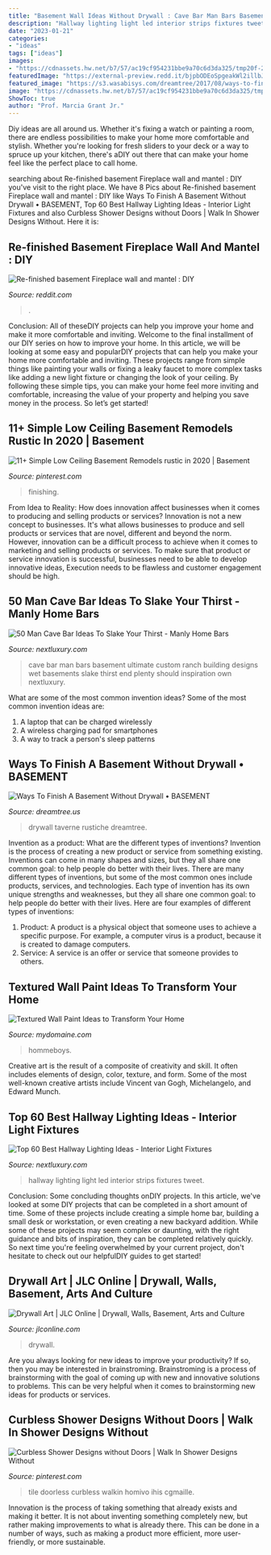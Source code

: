 ```yaml
---
title: "Basement Wall Ideas Without Drywall : Cave Bar Man Bars Basement Ultimate Custom Ranch Building Designs Wet Basements Slake Thirst End Plenty Should Inspiration Own Nextluxury"
description: "Hallway lighting light led interior strips fixtures tweet"
date: "2023-01-21"
categories:
- "ideas"
tags: ["ideas"]
images:
- "https://cdnassets.hw.net/b7/57/ac19cf954231bbe9a70c6d3da325/tmp20f-2etmp-tcm96-1115396.jpg"
featuredImage: "https://external-preview.redd.it/bjpbODEoSpgeakWl2illbJunQJep69FUsbdbfI-RfhI.jpg?auto=webp&amp;s=d812a42958a7a149fa321603ac507639a7e061df"
featured_image: "https://s3.wasabisys.com/dreamtree/2017/08/ways-to-finish-a-basement-without-drywall-1024x1024.jpg"
image: "https://cdnassets.hw.net/b7/57/ac19cf954231bbe9a70c6d3da325/tmp20f-2etmp-tcm96-1115396.jpg"
ShowToc: true
author: "Prof. Marcia Grant Jr."
---
```



Diy ideas are all around us. Whether it's fixing a watch or painting a room, there are endless possibilities to make your home more comfortable and stylish. Whether you're looking for fresh sliders to your deck or a way to spruce up your kitchen, there's aDIY out there that can make your home feel like the perfect place to call home.

	

		
searching about Re-finished basement Fireplace wall and mantel : DIY you've visit to the right place. We have 8 Pics about Re-finished basement Fireplace wall and mantel : DIY like Ways To Finish A Basement Without Drywall • BASEMENT, Top 60 Best Hallway Lighting Ideas - Interior Light Fixtures and also Curbless Shower Designs without Doors | Walk In Shower Designs Without. Here it is:
		
    
## Re-finished Basement Fireplace Wall And Mantel : DIY

<img loading=lazy src="https://external-preview.redd.it/bjpbODEoSpgeakWl2illbJunQJep69FUsbdbfI-RfhI.jpg?auto=webp&amp;s=d812a42958a7a149fa321603ac507639a7e061df" onerror="this.onerror=null;this.src='https://tse1.mm.bing.net/th?id=OIP.0r38nfcgUonu6QsgtasNoQHaNK&amp;pid=15.1';" alt="Re-finished basement Fireplace wall and mantel : DIY">

_Source: reddit.com_

>. 

	

Conclusion: All of theseDIY projects can help you improve your home and make it more comfortable and inviting.
Welcome to the final installment of our DIY series on how to improve your home. In this article, we will be looking at some easy and popularDIY projects that can help you make your home more comfortable and inviting. These projects range from simple things like painting your walls or fixing a leaky faucet to more complex tasks like adding a new light fixture or changing the look of your ceiling. By following these simple tips, you can make your home feel more inviting and comfortable, increasing the value of your property and helping you save money in the process. So let’s get started!

    
## 11+ Simple Low Ceiling Basement Remodels Rustic In 2020 | Basement

<img loading=lazy src="https://i.pinimg.com/736x/2e/76/62/2e7662c094d200e8307804ea59bfa398.jpg" onerror="this.onerror=null;this.src='https://tse1.mm.bing.net/th?id=OIP.atQXb7kX9iwTMqkw63IbagHaJ3&amp;pid=15.1';" alt="11+ Simple Low Ceiling Basement Remodels rustic in 2020 | Basement">

_Source: pinterest.com_

>finishing. 

	

From Idea to Reality: How does innovation affect businesses when it comes to producing and selling products or services?
Innovation is not a new concept to businesses. It's what allows businesses to produce and sell products or services that are novel, different and beyond the norm. However, innovation can be a difficult process to achieve when it comes to marketing and selling products or services. To make sure that product or service innovation is successful, businesses need to be able to develop innovative ideas, Execution needs to be flawless and customer engagement should be high.

    
## 50 Man Cave Bar Ideas To Slake Your Thirst - Manly Home Bars

<img loading=lazy src="http://nextluxury.com/wp-content/uploads/man-cave-home-bar-ideas.jpg" onerror="this.onerror=null;this.src='https://tse4.mm.bing.net/th?id=OIP.5K-h4n5RmMIKwsWJIpWTEgHaFj&amp;pid=15.1';" alt="50 Man Cave Bar Ideas To Slake Your Thirst - Manly Home Bars">

_Source: nextluxury.com_

>cave bar man bars basement ultimate custom ranch building designs wet basements slake thirst end plenty should inspiration own nextluxury. 

	

What are some of the most common invention ideas?
Some of the most common invention ideas are: 
1. A laptop that can be charged wirelessly
2. A wireless charging pad for smartphones
3. A way to track a person's sleep patterns

    
## Ways To Finish A Basement Without Drywall • BASEMENT

<img loading=lazy src="https://s3.wasabisys.com/dreamtree/2017/08/ways-to-finish-a-basement-without-drywall-1024x1024.jpg" onerror="this.onerror=null;this.src='https://tse4.mm.bing.net/th?id=OIP.eRJsCVkntrQLlZvtgXtZ0QHaHa&amp;pid=15.1';" alt="Ways To Finish A Basement Without Drywall • BASEMENT">

_Source: dreamtree.us_

>drywall taverne rustiche dreamtree. 

	

Invention as a product: What are the different types of inventions?
Invention is the process of creating a new product or service from something existing. Inventions can come in many shapes and sizes, but they all share one common goal: to help people do better with their lives. 
There are many different types of inventions, but some of the most common ones include products, services, and technologies. Each type of invention has its own unique strengths and weaknesses, but they all share one common goal: to help people do better with their lives. 
Here are four examples of different types of inventions: 
1) Product: A product is a physical object that someone uses to achieve a specific purpose. For example, a computer virus is a product, because it is created to damage computers. 
2) Service: A service is an offer or service that someone provides to others.

    
## Textured Wall Paint Ideas To Transform Your Home

<img loading=lazy src="https://www.mydomaine.com/thmb/dzEQVZDvITDZrtNpmVhrJFTpa0Q=/5127x3418/filters:no_upscale():max_bytes(150000):strip_icc()/Credit_Hommeboys-b0cf61854e0a4626b5e030f29f3f25a4.jpg" onerror="this.onerror=null;this.src='https://tse1.mm.bing.net/th?id=OIP.xu3IL9F6FvrKH6XDjWrmnAHaHa&amp;pid=15.1';" alt="Textured Wall Paint Ideas to Transform Your Home">

_Source: mydomaine.com_

>hommeboys. 

	

Creative art is the result of a composite of creativity and skill. It often includes elements of design, color, texture, and form. Some of the most well-known creative artists include Vincent van Gogh, Michelangelo, and Edward Munch.

    
## Top 60 Best Hallway Lighting Ideas - Interior Light Fixtures

<img loading=lazy src="http://nextluxury.com/wp-content/uploads/led-wall-light-strips-home-hallway-lighting-ideas.jpg" onerror="this.onerror=null;this.src='https://tse4.mm.bing.net/th?id=OIP.LSKptiyAAQZAaaME4B7UJwAAAA&amp;pid=15.1';" alt="Top 60 Best Hallway Lighting Ideas - Interior Light Fixtures">

_Source: nextluxury.com_

>hallway lighting light led interior strips fixtures tweet. 

	

Conclusion: Some concluding thoughts onDIY projects.
In this article, we've looked at some DIY projects that can be completed in a short amount of time. Some of these projects include creating a simple home bar, building a small desk or workstation, or even creating a new backyard addition. While some of these projects may seem complex or daunting, with the right guidance and bits of inspiration, they can be completed relatively quickly. So next time you're feeling overwhelmed by your current project, don't hesitate to check out our helpfulDIY guides to get started!

    
## Drywall Art | JLC Online | Drywall, Walls, Basement, Arts And Culture

<img loading=lazy src="https://cdnassets.hw.net/b7/57/ac19cf954231bbe9a70c6d3da325/tmp20f-2etmp-tcm96-1115396.jpg" onerror="this.onerror=null;this.src='https://tse1.mm.bing.net/th?id=OIP.xGsXovNIb8NQeb749T3N9QAAAA&amp;pid=15.1';" alt="Drywall Art | JLC Online | Drywall, Walls, Basement, Arts and Culture">

_Source: jlconline.com_

>drywall. 

	

Are you always looking for new ideas to improve your productivity? If so, then you may be interested in brainstroming. Brainstroming is a process of brainstorming with the goal of coming up with new and innovative solutions to problems. This can be very helpful when it comes to brainstorming new ideas for products or services.

    
## Curbless Shower Designs Without Doors | Walk In Shower Designs Without

<img loading=lazy src="https://i.pinimg.com/736x/ab/00/74/ab0074f06a926f392c723e9a7e2a4cc7.jpg" onerror="this.onerror=null;this.src='https://tse3.mm.bing.net/th?id=OIP.0u_qhMGlreV_DJfhMdEKpQHaJ7&amp;pid=15.1';" alt="Curbless Shower Designs without Doors | Walk In Shower Designs Without">

_Source: pinterest.com_

>tile doorless curbless walkin homivo ihis cgmaille. 

	

Innovation is the process of taking something that already exists and making it better. It is not about inventing something completely new, but rather making improvements to what is already there. This can be done in a number of ways, such as making a product more efficient, more user-friendly, or more sustainable.

